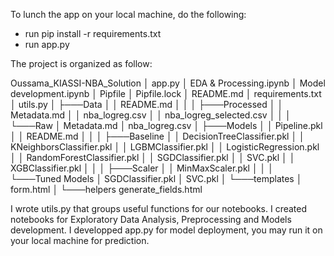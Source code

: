 To lunch the app on your local machine, do the following:
- run pip install -r requirements.txt
- run app.py

The project is organized as follow:

Oussama_KIASSI-NBA_Solution
│   app.py
│   EDA & Processing.ipynb
│   Model development.ipynb
│   Pipfile
│   Pipfile.lock
│   README.md
│   requirements.txt
│   utils.py
│
├───Data
│   │   README.md
│   │
│   ├───Processed
│   │       Metadata.md
│   │       nba_logreg.csv
│   │       nba_logreg_selected.csv
│   │
│   └───Raw
│           Metadata.md
│           nba_logreg.csv
│
├───Models
│   │   Pipeline.pkl
│   │   README.md
│   │
│   ├───Baseline
│   │       DecisionTreeClassifier.pkl
│   │       KNeighborsClassifier.pkl
│   │       LGBMClassifier.pkl
│   │       LogisticRegression.pkl
│   │       RandomForestClassifier.pkl
│   │       SGDClassifier.pkl
│   │       SVC.pkl
│   │       XGBClassifier.pkl
│   │
│   ├───Scaler
│   │       MinMaxScaler.pkl
│   │
│   └───Tuned Models
│           SGDClassifier.pkl
│           SVC.pkl
│
└───templates
    │   form.html
    │
    └───helpers
            generate_fields.html

I wrote utils.py that groups useful functions for our notebooks.
I created notebooks for Exploratory Data Analysis, Preprocessing and Models development.
I developped app.py for model deployment, you may run it on your local machine for prediction.